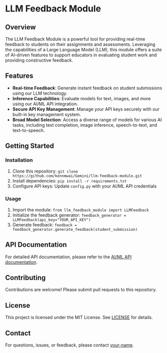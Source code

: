 LLM Feedback Module
=====================

Overview
--------

The LLM Feedback Module is a powerful tool for providing real-time feedback to students on their assignments and assessments. Leveraging the capabilities of a Large Language Model (LLM), this module offers a suite of AI-driven features to support educators in evaluating student work and providing constructive feedback.

Features
--------

* **Real-time Feedback**: Generate instant feedback on student submissions using our LLM technology.
* **Inference Capabilities**: Evaluate models for text, images, and more using our AI/ML API integration.
* **Secure API Key Management**: Manage your API keys securely with our built-in key management system.
* **Broad Model Selection**: Access a diverse range of models for various AI tasks, including text completion, image inference, speech-to-text, and text-to-speech.

Getting Started
---------------

### Installation

1. Clone this repository: `git clone https://github.com/kennmwai/Gemini/llm-feedback-module.git`
2. Install dependencies: `pip install -r requirements.txt`
3. Configure API keys: Update `config.py` with your AI/ML API credentials

### Usage

1. Import the module: `from llm_feedback_module import LLMFeedback`
2. Initialize the feedback generator: `feedback_generator = LLMFeedback(api_key="YOUR_API_KEY")`
3. Generate feedback: `feedback = feedback_generator.generate_feedback(student_submission)`

API Documentation
-----------------

For detailed API documentation, please refer to the [AI/ML API documentation](https://ai-ml-api.com/docs).

Contributing
------------

Contributions are welcome! Please submit pull requests to this repository.

License
-------

This project is licensed under the MIT License. See [LICENSE](LICENSE) for details.

Contact
-------

For questions, issues, or feedback, please contact [your-name](mailto:your-email).
